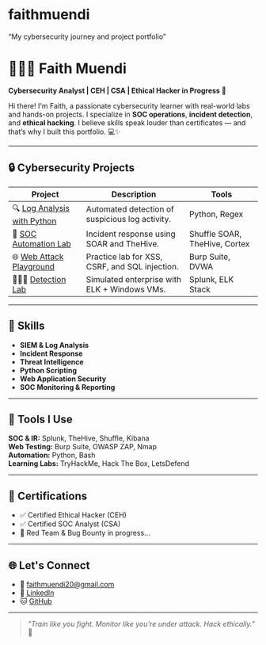 # faithmuendi
“My cybersecurity journey and project portfolio”

# 👩🏽‍💻 Faith Muendi

**Cybersecurity Analyst | CEH | CSA | Ethical Hacker in Progress 🚀**

Hi there! I'm Faith, a passionate cybersecurity learner with real-world labs and hands-on projects. I specialize in **SOC operations**, **incident detection**, and **ethical hacking**. I believe skills speak louder than certificates — and that’s why I built this portfolio. 💻✨

---

## 🔒 Cybersecurity Projects

| Project | Description | Tools |
|--------|-------------|-------|
| 🔍 [Log Analysis with Python](https://github.com/faithmuendi/log-analysis) | Automated detection of suspicious log activity. | Python, Regex |
| 🚨 [SOC Automation Lab](https://github.com/faithmuendi/soc-automation-lab) | Incident response using SOAR and TheHive. | Shuffle SOAR, TheHive, Cortex |
| 🌐 [Web Attack Playground](https://github.com/faithmuendi/web-attack-lab) | Practice lab for XSS, CSRF, and SQL injection. | Burp Suite, DVWA |
| 🕵🏽‍♀️ [Detection Lab](https://github.com/faithmuendi/detection-lab) | Simulated enterprise with ELK + Windows VMs. | Splunk, ELK Stack |

---

## 🧠 Skills

- **SIEM & Log Analysis**
- **Incident Response**
- **Threat Intelligence**
- **Python Scripting**
- **Web Application Security**
- **SOC Monitoring & Reporting**

---

## 🧰 Tools I Use

**SOC & IR:** Splunk, TheHive, Shuffle, Kibana  
**Web Testing:** Burp Suite, OWASP ZAP, Nmap  
**Automation:** Python, Bash  
**Learning Labs:** TryHackMe, Hack The Box, LetsDefend

---

## 📜 Certifications

- ✅ Certified Ethical Hacker (CEH)
- ✅ Certified SOC Analyst (CSA)
- 🏁 Red Team & Bug Bounty in progress...

---

## 🌐 Let's Connect

- 📧 [faithmuendi20@gmail.com](mailto:faithmuendi20@gmail.com)
- 💼 [LinkedIn](https://linkedin.com/in/faith-muendi-95a924188)
- 🐱 [GitHub](https://github.com/faithmuendi)

---

> *"Train like you fight. Monitor like you’re under attack. Hack ethically."* 💬
